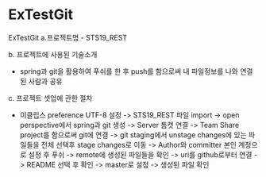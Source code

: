 # ExTestGit
ExTestGit
a.프로젝트명 - STS19_REST 


b. 프로젝트에 사용된 기술소개
- spring과 git을 활용하여 푸쉬를 한 후 push를 함으로써 내 파일정보를 나와 연결된 사람과 공유


c. 프로젝트 셋업에 관한 절차
- 이클립스 preference UTF-8 설정 -> STS19_REST 파일 import -> open perspective에서 spring과 git 생성 -> Server 톰캣 연결 -> Team Share project를 함으로써 git에 연결 -> git staging에서 
  unstage changes에 있는 파일들을 전체 선택후 stage changes로 이동 -> Author와 committer 본인 계정으로 설정 후 푸쉬 -> remote에 생성된 파일들을 확인 -> uri를 github로부터 연결 -> README 
  선택 후 확인 -> master로 설정 -> 생성된 파일 확인
